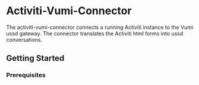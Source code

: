 # Activiti-Vumi-Connector

The activiti-vumi-connector connects a running Activiti instance to the Vumi ussd gateway. The connector translates the Activiti html forms into ussd conversations.


## Getting Started


### Prerequisites

